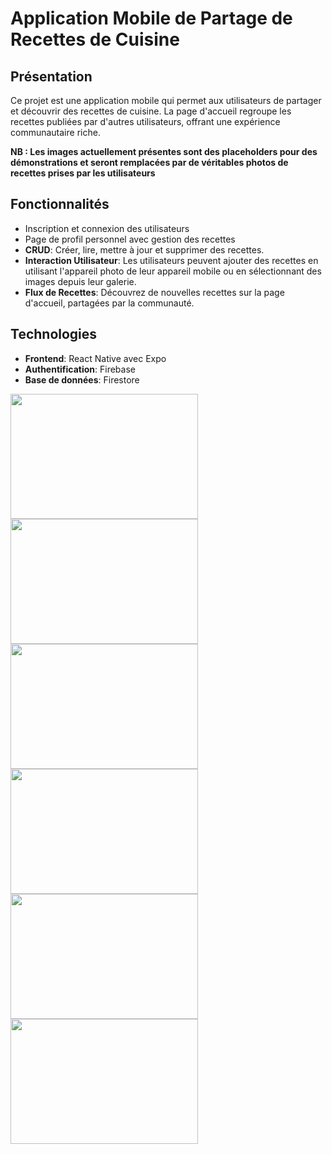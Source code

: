 # Application Mobile de Partage de Recettes de Cuisine

## Présentation

Ce projet est une application mobile qui permet aux utilisateurs de partager et découvrir des recettes de cuisine. La page d'accueil regroupe les recettes publiées par d'autres utilisateurs, offrant une expérience communautaire riche.

**NB : Les images actuellement présentes sont des placeholders pour des démonstrations et seront remplacées par de véritables photos de recettes prises par les utilisateurs**

## Fonctionnalités


- Inscription et connexion des utilisateurs
- Page de profil personnel avec gestion des recettes
- **CRUD**: Créer, lire, mettre à jour et supprimer des recettes.
- **Interaction Utilisateur**: Les utilisateurs peuvent ajouter des recettes en utilisant l'appareil photo de leur appareil mobile ou en sélectionnant des images depuis leur galerie.
- **Flux de Recettes**: Découvrez de nouvelles recettes sur la page d'accueil, partagées par la communauté.

## Technologies

- **Frontend**: React Native avec Expo
- **Authentification**: Firebase
- **Base de données**: Firestore
  
<img src="https://github.com/ibra-mboula/IOT-LoRa-LoRaWAN/assets/78673312/90966a8d-7d95-4748-969c-d8111584787f" width="300" height="200">
<img src="https://github.com/ibra-mboula/IOT-LoRa-LoRaWAN/assets/78673312/ee25035d-7a5b-4eab-b0cf-08f19c5550dd" width="300" height="200">
<img src="https://github.com/ibra-mboula/IOT-LoRa-LoRaWAN/assets/78673312/8652f226-8812-44d0-9288-8ff578df2ae5" width="300" height="200">
<img src="https://github.com/ibra-mboula/IOT-LoRa-LoRaWAN/assets/78673312/8f7f0d96-9d86-4602-9c43-7c20c81f9f6b" width="300" height="200">
<img src="https://github.com/ibra-mboula/IOT-LoRa-LoRaWAN/assets/78673312/ecf710aa-e7b6-47f7-8d41-9e84a2cdb34e" width="300" height="200">
<img src="https://github.com/ibra-mboula/IOT-LoRa-LoRaWAN/assets/78673312/57047583-9241-4ec5-ab73-cc0c0a001d67" width="300" height="200">
